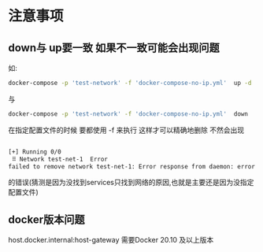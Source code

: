 # 注意事项


## down与 up要一致 如果不一致可能会出现问题
如:
```bash
docker-compose -p 'test-network' -f 'docker-compose-no-ip.yml'  up -d
```

与
```bash
docker-compose -p 'test-network' -f 'docker-compose-no-ip.yml'  down
```
在指定配置文件的时候 要都使用 -f 来执行 这样才可以精确地删除
不然会出现
```bash

[+] Running 0/0
 ⠿ Network test-net-1  Error                                                                                            0.0s
failed to remove network test-net-1: Error response from daemon: error while removing network: network test-net-1 id 5ff8ead1932dfa93628f9552b286294fc2b1d6d4abb857c6bb3e193805d65e1b has active endpoints

```
的错误(猜测是因为没找到services只找到网络的原因,也就是主要还是因为没指定配置文件)


## docker版本问题
host.docker.internal:host-gateway
需要Docker 20.10 及以上版本
